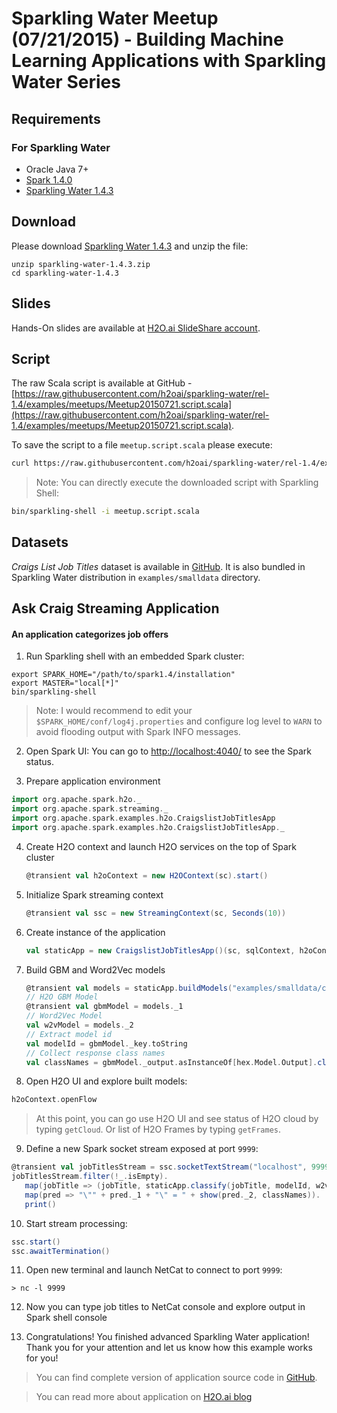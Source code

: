 # Sparkling Water Meetup (07/21/2015) - Building Machine Learning Applications with Sparkling Water Series


## Requirements
 
### For Sparkling Water
 - Oracle Java 7+
 - [Spark 1.4.0](http://spark.apache.org/downloads.html)
 - [Sparkling Water 1.4.3](http://h2o-release.s3.amazonaws.com/sparkling-water/rel-1.4/3/index.html)
 
## Download

Please download [Sparkling Water 1.4.3](http://h2o-release.s3.amazonaws.com/sparkling-water/rel-1.4/3/index.html) and unzip the file:
```
unzip sparkling-water-1.4.3.zip
cd sparkling-water-1.4.3
```

## Slides
Hands-On slides are available at [H2O.ai SlideShare account](http://www.slideshare.net/0xdata/spa-43755759).

## Script
The raw Scala script is available at GitHub - [https://raw.githubusercontent.com/h2oai/sparkling-water/rel-1.4/examples/meetups/Meetup20150721.script.scala](https://raw.githubusercontent.com/h2oai/sparkling-water/rel-1.4/examples/meetups/Meetup20150721.script.scala).

To save the script to a file `meetup.script.scala` please execute:
```bash
curl https://raw.githubusercontent.com/h2oai/sparkling-water/rel-1.4/examples/scripts/meetups/Meetup20150721.script.scala > meetup.script.scala
```

> Note: You can directly execute the downloaded script with Sparkling Shell:
```bash
bin/sparkling-shell -i meetup.script.scala
```

## Datasets
*Craigs List Job Titles* dataset is available in [GitHub](https://raw.githubusercontent.com/h2oai/sparkling-water/master/examples/smalldata/craigslistJobTitles.csv). It is also bundled in Sparkling Water distribution in `examples/smalldata` directory.


## Ask Craig Streaming Application

#### An application categorizes job offers

1. Run Sparkling shell with an embedded Spark cluster:
  ```
  export SPARK_HOME="/path/to/spark1.4/installation"
  export MASTER="local[*]"
  bin/sparkling-shell
  ```
  > Note: I would recommend to edit your `$SPARK_HOME/conf/log4j.properties` and configure log level to `WARN` to avoid flooding output with Spark INFO messages.

2. Open Spark UI: You can go to [http://localhost:4040/](http://localhost:4040/) to see the Spark status.

3. Prepare application environment
  ```scala
  import org.apache.spark.h2o._
  import org.apache.spark.streaming._
  import org.apache.spark.examples.h2o.CraigslistJobTitlesApp
  import org.apache.spark.examples.h2o.CraigslistJobTitlesApp._
  ```
  
4. Create H2O context and launch H2O services on the top of Spark cluster
   ```scala
   @transient val h2oContext = new H2OContext(sc).start()
   ```
   
5. Initialize Spark streaming context
   ```scala
   @transient val ssc = new StreamingContext(sc, Seconds(10))
   ```

6. Create instance of the application
   ```scala
   val staticApp = new CraigslistJobTitlesApp()(sc, sqlContext, h2oContext)
   ```

7. Build GBM and Word2Vec models
   ```scala
   @transient val models = staticApp.buildModels("examples/smalldata/craigslistJobTitles.csv", "initialModel")
   // H2O GBM Model
   @transient val gbmModel = models._1
   // Word2Vec Model
   val w2vModel = models._2
   // Extract model id
   val modelId = gbmModel._key.toString
   // Collect response class names
   val classNames = gbmModel._output.asInstanceOf[hex.Model.Output].classNames()
   ```

8. Open H2O UI and explore built models: 
  ```scala
  h2oContext.openFlow
  ```
  > At this point, you can go use H2O UI and see status of H2O cloud by typing `getCloud`. Or list of H2O Frames by typing `getFrames`.
    
9. Define a new Spark socket stream exposed at port `9999`:
  ```scala
  @transient val jobTitlesStream = ssc.socketTextStream("localhost", 9999)
  jobTitlesStream.filter(!_.isEmpty).
     map(jobTitle => (jobTitle, staticApp.classify(jobTitle, modelId, w2vModel))).
     map(pred => "\"" + pred._1 + "\" = " + show(pred._2, classNames)).
     print()
  ```
  
10. Start stream processing:
   ```scala
   ssc.start()
   ssc.awaitTermination()
   ```
  
11. Open new terminal and launch NetCat to connect to port `9999`:
   ```
   > nc -l 9999
   ```
   
12. Now you can type job titles to NetCat console and explore output in Spark shell console
   
13. Congratulations! You finished advanced Sparkling Water application! Thank you for your attention and let us know how this example works for you! 

  > You can find complete version of application source code in [GitHub](https://github.com/h2oai/sparkling-water/blob/master/examples/src/main/scala/org/apache/spark/examples/h2o/CraigslistJobTitlesApp.scala).
  
  > You can read more about application on [H2O.ai blog](http://h2o.ai/blog)
